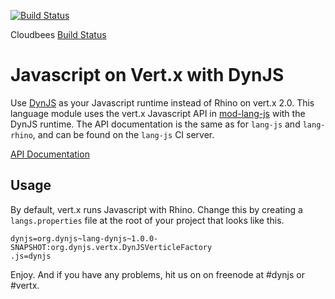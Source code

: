 [![Build Status](https://secure.travis-ci.org/vert-x/mod-lang-dynjs.png) ](http://travis-ci.org/vert-x/mod-lang-dynjs)

Cloudbees [Build Status](https://projectodd.ci.cloudbees.com/view/DynJS/job/mod-lang-dynjs/)

# Javascript on Vert.x with DynJS

Use [DynJS](http://github.com/dynjs/dynjs) as your Javascript runtime instead of Rhino on vert.x 2.0.
This language module uses the vert.x Javascript API in [mod-lang-js](https://github.com/vert-x/mod-lang-js)
with the DynJS runtime. The API documentation is the same as for `lang-js` and `lang-rhino`, and can be found 
on the `lang-js` CI server.

[API Documentation](https://projectodd.ci.cloudbees.com/job/lang-js/lastSuccessfulBuild/artifact/target/docs/index.html)

## Usage

By default, vert.x runs Javascript with Rhino. Change this by creating a
`langs.properties` file at the root of your project that looks like this.

    dynjs=org.dynjs~lang-dynjs~1.0.0-SNAPSHOT:org.dynjs.vertx.DynJSVerticleFactory
    .js=dynjs

Enjoy. And if you have any problems, hit us on on freenode at #dynjs or #vertx.
